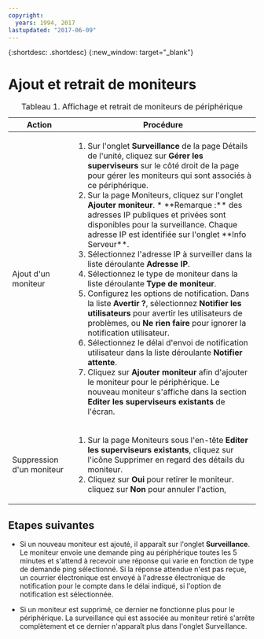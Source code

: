 ```yaml
---
copyright:
  years: 1994, 2017
lastupdated: "2017-06-09"
---
```


{:shortdesc: .shortdesc}
{:new_window: target="_blank"}

# Ajout et retrait de moniteurs

<table>
   <CAPTION>Tableau 1. Affichage et retrait de moniteurs de périphérique</CAPTION>
   <THEAD>
   <TR>
   <th>Action</th>
   <th>Procédure</th>
   </TR>
   </THEAD>
   <TBODY>
   <tr>
   <td>Ajout d'un moniteur</td>
   <td>
   <ol>
   <li>Sur l'onglet <b>Surveillance</b> de la page Détails de l'unité, cliquez sur <b>Gérer les superviseurs</b> sur le côté droit de la page pour gérer les moniteurs qui sont associés à ce périphérique. </li>
   <li>Sur la page Moniteurs, cliquez sur l'onglet <b>Ajouter moniteur</b>.
   * **Remarque :** des adresses IP publiques et privées sont disponibles pour la surveillance. Chaque adresse IP est identifiée sur l'onglet **Info Serveur**. </li>
   <li>Sélectionnez l'adresse IP à surveiller dans la liste déroulante <b>Adresse IP</b>.</li>
   <li>Sélectionnez le type de moniteur dans la liste déroulante <b>Type de moniteur</b>.</li>
   <li>Configurez les options de notification. Dans la liste <b>Avertir ?</b>, sélectionnez <b>Notifier les utilisateurs</b> pour avertir les utilisateurs de problèmes, ou <b>Ne rien faire</b> pour ignorer la notification utilisateur. </li>
   <li>Sélectionnez le délai d'envoi de notification utilisateur dans la liste déroulante <b>Notifier attente</b>.</li>
   <li>Cliquez sur <b>Ajouter moniteur</b> afin d'ajouter le moniteur pour le périphérique. Le nouveau moniteur s'affiche dans la section <b>Editer les superviseurs existants</b> de l'écran.</li>
   </ol>
   </td>
   </tr>
   <tr>
   <td>Suppression d'un moniteur</td>
   <td>
   <ol>
   <li>Sur la page Moniteurs sous l'en-tête <b>Editer les superviseurs existants</b>, cliquez sur l'icône Supprimer en regard des détails du moniteur.</li>
   <li>Cliquez sur <b>Oui</b> pour retirer le moniteur. cliquez sur <b>Non</b> pour annuler l'action,</li>
   </ol>
   </td>
   </tr>
   </TBODY>
   </table>


## Etapes suivantes

- Si un nouveau moniteur est ajouté, il apparaît sur l'onglet **Surveillance**. Le moniteur envoie une demande ping au périphérique toutes les 5 minutes et s'attend à recevoir une réponse qui varie en fonction de type de demande ping sélectionné. Si la réponse attendue n'est pas reçue, un courrier électronique est envoyé à l'adresse électronique de notification pour le compte dans le délai indiqué, si l'option de notification est sélectionnée. 

- Si un moniteur est supprimé, ce dernier ne fonctionne plus pour le périphérique. La surveillance qui est associée au moniteur retiré s'arrête complètement et ce dernier n'apparaît plus dans l'onglet Surveillance. 
